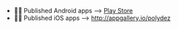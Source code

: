 - 👨‍💻 Published Android apps --> [Play Store](https://play.google.com/store/apps/developer?id=Polydez)
- 👨‍💻 Published iOS apps --> http://appgallery.io/polydez

<!---
berkiyo/berkiyo is a ✨ special ✨ repository because its `README.md` (this file) appears on your GitHub profile.
You can click the Preview link to take a look at your changes.
--->
